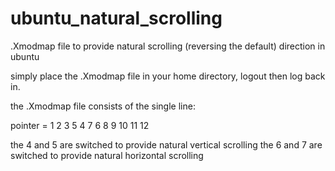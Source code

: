# ubuntu_natural_scrolling
.Xmodmap file to provide natural scrolling (reversing the default) direction in ubuntu

simply place the .Xmodmap file in your home directory, logout then log back in.

the .Xmodmap file consists of the single line:

pointer = 1 2 3 5 4 7 6 8 9 10 11 12

the 4 and 5 are switched to provide natural vertical scrolling
the 6 and 7 are switched to provide natural horizontal scrolling
